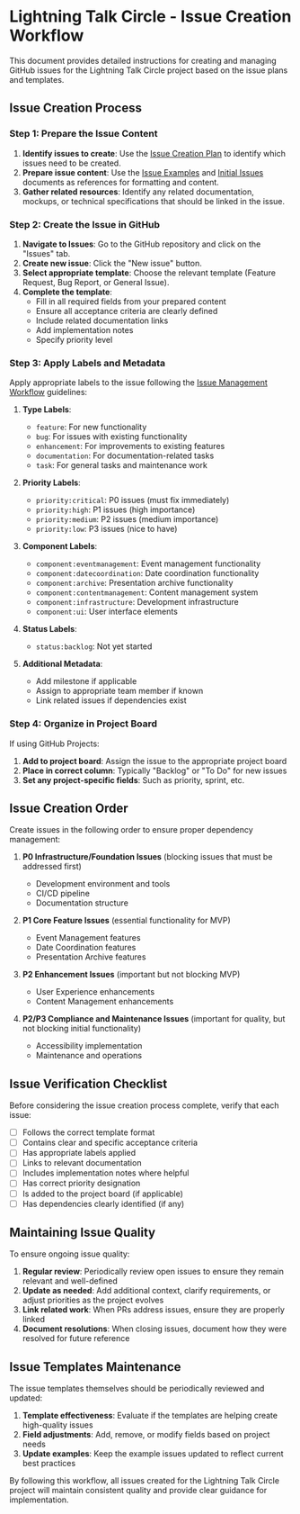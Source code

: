 # Lightning Talk Circle - Issue Creation Workflow

This document provides detailed instructions for creating and managing GitHub issues for the Lightning Talk Circle project based on the issue plans and templates.

## Issue Creation Process

### Step 1: Prepare the Issue Content

1. **Identify issues to create**: Use the [Issue Creation Plan](/docs/project/issue-creation-plan.md) to identify which issues need to be created.
2. **Prepare issue content**: Use the [Issue Examples](/docs/project/issue-examples.md) and [Initial Issues](/docs/project/initial-issues.md) documents as references for formatting and content.
3. **Gather related resources**: Identify any related documentation, mockups, or technical specifications that should be linked in the issue.

### Step 2: Create the Issue in GitHub

1. **Navigate to Issues**: Go to the GitHub repository and click on the "Issues" tab.
2. **Create new issue**: Click the "New issue" button.
3. **Select appropriate template**: Choose the relevant template (Feature Request, Bug Report, or General Issue).
4. **Complete the template**:
   - Fill in all required fields from your prepared content
   - Ensure all acceptance criteria are clearly defined
   - Include related documentation links
   - Add implementation notes
   - Specify priority level

### Step 3: Apply Labels and Metadata

Apply appropriate labels to the issue following the [Issue Management Workflow](/docs/project/issue-management-workflow.md) guidelines:

1. **Type Labels**:
   - `feature`: For new functionality
   - `bug`: For issues with existing functionality
   - `enhancement`: For improvements to existing features
   - `documentation`: For documentation-related tasks
   - `task`: For general tasks and maintenance work

2. **Priority Labels**:
   - `priority:critical`: P0 issues (must fix immediately)
   - `priority:high`: P1 issues (high importance)
   - `priority:medium`: P2 issues (medium importance)
   - `priority:low`: P3 issues (nice to have)

3. **Component Labels**:
   - `component:eventmanagement`: Event management functionality
   - `component:datecoordination`: Date coordination functionality
   - `component:archive`: Presentation archive functionality
   - `component:contentmanagement`: Content management system
   - `component:infrastructure`: Development infrastructure
   - `component:ui`: User interface elements

4. **Status Labels**:
   - `status:backlog`: Not yet started

5. **Additional Metadata**:
   - Add milestone if applicable
   - Assign to appropriate team member if known
   - Link related issues if dependencies exist

### Step 4: Organize in Project Board

If using GitHub Projects:

1. **Add to project board**: Assign the issue to the appropriate project board
2. **Place in correct column**: Typically "Backlog" or "To Do" for new issues
3. **Set any project-specific fields**: Such as priority, sprint, etc.

## Issue Creation Order

Create issues in the following order to ensure proper dependency management:

1. **P0 Infrastructure/Foundation Issues** (blocking issues that must be addressed first)
   - Development environment and tools
   - CI/CD pipeline
   - Documentation structure

2. **P1 Core Feature Issues** (essential functionality for MVP)
   - Event Management features
   - Date Coordination features
   - Presentation Archive features

3. **P2 Enhancement Issues** (important but not blocking MVP)
   - User Experience enhancements
   - Content Management enhancements

4. **P2/P3 Compliance and Maintenance Issues** (important for quality, but not blocking initial functionality)
   - Accessibility implementation
   - Maintenance and operations

## Issue Verification Checklist

Before considering the issue creation process complete, verify that each issue:

- [ ] Follows the correct template format
- [ ] Contains clear and specific acceptance criteria
- [ ] Has appropriate labels applied
- [ ] Links to relevant documentation
- [ ] Includes implementation notes where helpful
- [ ] Has correct priority designation
- [ ] Is added to the project board (if applicable)
- [ ] Has dependencies clearly identified (if any)

## Maintaining Issue Quality

To ensure ongoing issue quality:

1. **Regular review**: Periodically review open issues to ensure they remain relevant and well-defined
2. **Update as needed**: Add additional context, clarify requirements, or adjust priorities as the project evolves
3. **Link related work**: When PRs address issues, ensure they are properly linked
4. **Document resolutions**: When closing issues, document how they were resolved for future reference

## Issue Templates Maintenance

The issue templates themselves should be periodically reviewed and updated:

1. **Template effectiveness**: Evaluate if the templates are helping create high-quality issues
2. **Field adjustments**: Add, remove, or modify fields based on project needs
3. **Update examples**: Keep the example issues updated to reflect current best practices

By following this workflow, all issues created for the Lightning Talk Circle project will maintain consistent quality and provide clear guidance for implementation.